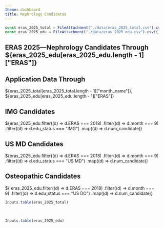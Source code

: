 ```yaml
---
theme: dashboard
title: Nephrology Candidates
---
```


```js
const eras_2025_total = FileAttachment("./data/eras_2025_total.csv").csv({ typed: true });
const eras_2025_edu = FileAttachment("./data/eras_2025_edu.csv").csv({ typed: true});
```
## ERAS 2025—Nephrology Candidates Through ${eras_2025_edu[eras_2025_edu.length - 1]["ERAS"]}

<!-- Cards with big numbers -->

<div class="grid grid-cols-4">
  <div class="card">
    <h2>Application Data Through</h2>
    <span class="big">${eras_2025_total[eras_2025_total.length - 1]["month_name"]},  ${eras_2025_edu[eras_2025_edu.length - 1]["ERAS"]}</span>
  </div>
  <div class="card">
    <h2>IMG Candidates</h2>
    <span class="big">${eras_2025_edu.filter((d) => d.ERAS === 2018)
      .filter((d) => d.month === 9)
      .filter((d) => d.edu_status === "IMG")
      .map((d) => d.num_candidate)}</span>
  </div>
  <div class="card">
    <h2>US MD Candidates</h2>
    <span class="big">${eras_2025_edu.filter((d) => d.ERAS === 2018)
      .filter((d) => d.month === 9)
      .filter((d) => d.edu_status === "US MD")
      .map((d) => d.num_candidate)}</span>
  </div>
  <div class="card">
    <h2>Osteopathic Candidates</h2>
    <span class="big">${   eras_2025_edu.filter((d) => d.ERAS === 2018)
      .filter((d) => d.month === 9)
      .filter((d) => d.edu_status === "US DO")
      .map((d) => d.num_candidate)}</span>
  </div>
</div>


```js
Inputs.table(eras_2025_total)
```

<br>

```js
Inputs.table(eras_2025_edu)
```